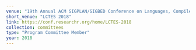 ```yaml
---
venue: "19th Annual ACM SIGPLAN/SIGBED Conference on Languages, Compilers, Tools and Theory for Embedded Systems"
short_venue: "LCTES 2018"
link: https://conf.researchr.org/home/LCTES-2018
collection: committees
type: "Program Committee Member"
year: 2018
---
```

